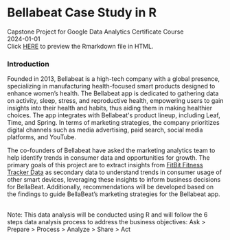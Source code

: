 # Bellabeat Case Study in R
Capstone Project for Google Data Analytics Certificate Course \
2024-01-01 \
Click [HERE](https://htmlpreview.github.io/?https://github.com/joyccheng/BellaBeat-Case-Study-in-R/blob/main/Bellabeat-Case-Study.html) to preview the Rmarkdown file in HTML. 

### Introduction
Founded in 2013, Bellabeat is a high-tech company with a global presence, specializing in manufacturing health-focused smart products designed to enhance women’s health. The Bellabeat app is dedicated to gathering data on activity, sleep, stress, and reproductive health, empowering users to gain insights into their health and habits, thus aiding them in making healthier choices. The app integrates with Bellabeat's product lineup, including Leaf, Time, and Spring. In terms of marketing strategies, the company prioritizes digital channels such as media advertising, paid search, social media platforms, and YouTube.

The co-founders of Bellabeat have asked the marketing analytics team to help identify trends in consumer data and opportunities for growth. The  primary goals of this project are to extract insights from [FitBit Fitness Tracker Data](https://www.kaggle.com/datasets/arashnic/fitbit) as secondary data to understand trends in consumer usage of other smart devices, leveraging these insights to inform business decisions for BellaBeat. Additionally, recommendations will be developed based on the findings to guide BellaBeat’s marketing strategies for the Bellabeat app.


<br>
Note: This data analysis will be conducted using R and will follow the 6 steps data analysis process to address the business objectives: 
Ask > Prepare > Process > Analyze > Share > Act
<br>


